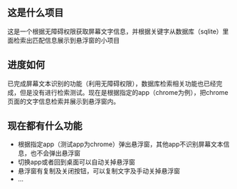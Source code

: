 ## 这是什么项目

这是一个根据无障碍权限获取屏幕文字信息，并根据关键字从数据库（sqlite）里面检索出匹配信息展示到悬浮窗的小项目

## 进度如何

已完成屏幕文本识别的功能（利用无障碍权限），数据库检索相关功能也已经完成，但是没有进行检索测试。现在是根据指定的app（chrome为例），把chrome页面的文字信息检索并展示到悬浮窗内。

## 现在都有什么功能

- 根据指定app（测试app为chrome）弹出悬浮窗，其他app不识别屏幕文本信息，也不会弹出悬浮窗
- 切换app或者回到桌面可以自动关掉悬浮窗
- 悬浮窗有复制及关闭按钮，可以复制文字及手动关掉悬浮窗
- ...

